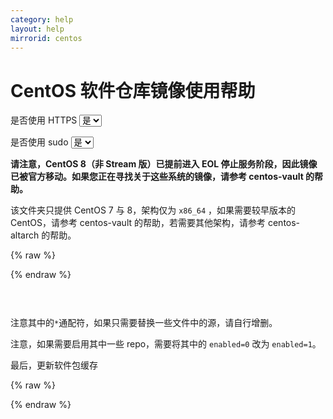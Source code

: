 ```yaml
---
category: help
layout: help
mirrorid: centos
---
```


# CentOS 软件仓库镜像使用帮助

<form class="form-inline">
<div class="form-group">
	<label>是否使用 HTTPS</label>
	<select id="http-select" class="form-control content-select" data-target="#content-0,#content-1">
	  <option data-http_protocol="https://" selected>是</option>
	  <option data-http_protocol="http://">否</option>
	</select>
</div>
</form>


<form class="form-inline">
<div class="form-group">
	<label>是否使用 sudo</label>
	<select id="sudo-select" class="form-control content-select" data-target="#content-0,#content-1">
	  <option data-sudo="sudo " data-sudoE="sudo -E " selected>是</option>
	  <option data-sudo="" data-sudoE="">否</option>
	</select>
</div>
</form>



**请注意，CentOS 8（非 Stream 版）已提前进入 EOL 停止服务阶段，因此镜像已被官方移动。如果您正在寻找关于这些系统的镜像，请参考 centos-vault 的帮助。**

该文件夹只提供 CentOS 7 与 8，架构仅为 `x86_64` ，如果需要较早版本的 CentOS，请参考 centos-vault 的帮助，若需要其他架构，请参考 centos-altarch 的帮助。



{% raw %}
<script id="template-0" type="x-tmpl-markup">
# 对于 CentOS 7
{{sudo}}sed -e 's|^mirrorlist=|#mirrorlist=|g' \
         -e 's|^#baseurl=http://mirror.centos.org/centos|baseurl={{http_protocol}}{{mirror}}|g' \
         -i.bak \
         /etc/yum.repos.d/CentOS-*.repo

# 对于 CentOS 8
{{sudo}}sed -e 's|^mirrorlist=|#mirrorlist=|g' \
         -e 's|^#baseurl=http://mirror.centos.org/$contentdir|baseurl={{http_protocol}}{{mirror}}|g' \
         -i.bak \
         /etc/yum.repos.d/CentOS-*.repo
</script>
{% endraw %}

<p></p>

<pre>
<code id="content-0" class="language-shell" data-template="#template-0" data-select="#http-select,#sudo-select">
</code>
</pre>


注意其中的`*`通配符，如果只需要替换一些文件中的源，请自行增删。

注意，如果需要启用其中一些 repo，需要将其中的 `enabled=0` 改为 `enabled=1`。

最后，更新软件包缓存



{% raw %}
<script id="template-1" type="x-tmpl-markup">
{{sudo}}yum makecache
</script>
{% endraw %}

<p></p>

<pre>
<code id="content-1" class="language-shell" data-template="#template-1" data-select="#http-select,#sudo-select">
</code>
</pre>


